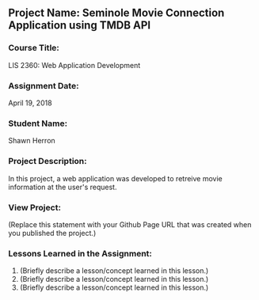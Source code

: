 ## Project Name:  Seminole Movie Connection Application using TMDB API

### Course Title:
LIS 2360:  Web Application Development

### Assignment Date:  
April 19, 2018

### Student Name:  
Shawn Herron

### Project Description:
In this project, a web application was developed to retreive movie information at the user's request.

### View Project:
(Replace this statement with your Github Page URL that was created when you 
 published the project.)

### Lessons Learned in the Assignment:
1. (Briefly describe a lesson/concept learned in this lesson.)
2. (Briefly describe a lesson/concept learned in this lesson.)
3. (Briefly describe a lesson/concept learned in this lesson.)
